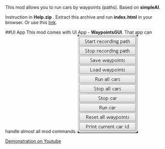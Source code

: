 This mod allows you to run cars by waypoints (paths). Based on **simpleAI**.

Instruction in **Help.zip** . Extract this archive and run **index.html** in your browser. Or use this [link](https://rawgithub.com/IncoCode/Waypoints-for-cars/master/Help/HTML/index.html).

##UI App
This mod comes with UI App - **WaypointsGUI**. That app can handle almost all mod commands.
![Alt text](/Help/4.png?raw=true "UI App")

[Demonstration on Youtube](https://www.youtube.com/watch?v=UcEl6h2eFDY)
